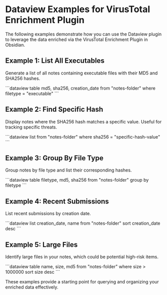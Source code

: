 
# Dataview Examples for VirusTotal Enrichment Plugin

The following examples demonstrate how you can use the Dataview plugin to leverage the data enriched via the VirusTotal Enrichment Plugin in Obsidian.

## Example 1: List All Executables
Generate a list of all notes containing executable files with their MD5 and SHA256 hashes.

\`\`\`dataview
table md5, sha256, creation_date
from "notes-folder"
where filetype = "executable"
\`\`\`

## Example 2: Find Specific Hash
Display notes where the SHA256 hash matches a specific value. Useful for tracking specific threats.

\`\`\`dataview
list
from "notes-folder"
where sha256 = "specific-hash-value"
\`\`\`

## Example 3: Group By File Type
Group notes by file type and list their corresponding hashes.

\`\`\`dataview
table filetype, md5, sha256
from "notes-folder"
group by filetype
\`\`\`

## Example 4: Recent Submissions
List recent submissions by creation date.

\`\`\`dataview
list creation_date, name
from "notes-folder"
sort creation_date desc
\`\`\`

## Example 5: Large Files
Identify large files in your notes, which could be potential high-risk items.

\`\`\`dataview
table name, size, md5
from "notes-folder"
where size > 1000000
sort size desc
\`\`\`

These examples provide a starting point for querying and organizing your enriched data effectively.

